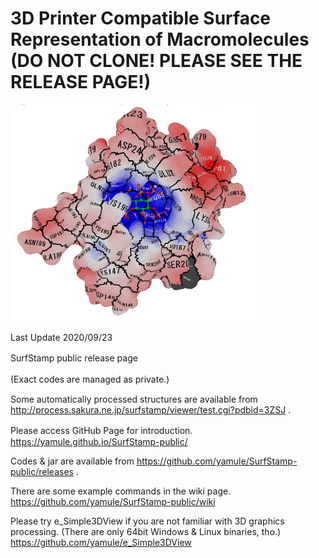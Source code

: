 # 3D Printer Compatible Surface Representation of Macromolecules (DO NOT CLONE! PLEASE SEE THE RELEASE PAGE!)

![example](https://raw.githubusercontent.com/yamule/SurfStamp-public/master/docs/img/apbs_example.png)　　

Last Update 2020/09/23

SurfStamp public release page 　　

(Exact codes are managed as private.)　　

Some automatically processed structures are available from
http://process.sakura.ne.jp/surfstamp/viewer/test.cgi?pdbid=3ZSJ
.

Please access GitHub Page for introduction.　
https://yamule.github.io/SurfStamp-public/

Codes & jar are available from 
https://github.com/yamule/SurfStamp-public/releases
.

There are some example commands in the wiki page.
https://github.com/yamule/SurfStamp-public/wiki

Please try e_Simple3DView if you are not familiar with 3D graphics processing. (There are only 64bit Windows & Linux binaries, tho.)
https://github.com/yamule/e_Simple3DView
